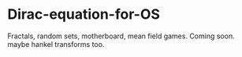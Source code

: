 # Dirac-equation-for-OS
Fractals, random sets, motherboard, mean field games. Coming soon. maybe hankel transforms too.
